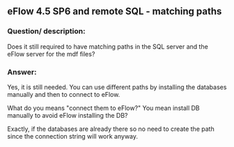 ## eFlow 4.5 SP6 and remote SQL -  matching paths ##

### Question/ description: ###
Does it still required to have matching paths in the SQL server and the eFlow server for the mdf files?

### Answer: ###
Yes, it is still needed. You can use different paths by installing the databases manually and then to connect to eFlow.

What do you means "connect them to eFlow?" You mean install DB manually to avoid eFlow installing the DB?

Exactly, if the databases are already there so no need to create the path since the connection string will work anyway.